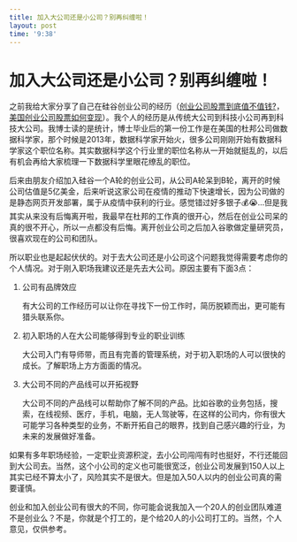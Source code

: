 ```yaml
---
title: 加入大公司还是小公司？别再纠缠啦！
layout: post
time: '9:38'
---
```


# 加入大公司还是小公司？别再纠缠啦！

之前我给大家分享了自己在硅谷创业公司的经历（[创业公司股票到底值不值钱?](https://scientistcafe.com/2021/06/09/startupworthitornot.html)，[美国创业公司股票如何变现](https://scientistcafe.com/2021/06/15/cashoutstartupshare.html)）。我个人的经历是从传统大公司到科技小公司再到科技大公司。我博士读的是统计，博士毕业后的第一份工作是在美国的杜邦公司做数据科学家，那个时候是2013年，数据科学家开始火，很多公司刚刚开始有数据科学家这个职位名称。其实数据科学这个行业里的职位名称从一开始就挺乱的，以后有机会再给大家梳理一下数据科学里眼花缭乱的职位。

后来由朋友介绍加入硅谷一个A轮的创业公司，从公司A轮呆到B轮，离开的时候公司估值是5亿美金，后来听说这家公司在疫情的推动下快速增长，因为公司做的是静态网页开发部署，属于从疫情中获利的行业。感觉错过好多银子💰😭...但是我其实从来没有后悔离开啦，我最早在杜邦的工作真的很开心，然后在创业公司呆的真的很不开心，所以一点都没有后悔。离开创业公司之后加入谷歌做定量研究员，很喜欢现在的公司和团队。

所以职业也是起起伏伏的。对于去大公司还是小公司这个问题我觉得需要考虑你的个人情况。对于刚入职场我建议还是先去大公司。原因主要有下面3点：

1. 公司有品牌效应
    
    有大公司的工作经历可以让你在寻找下一份工作时，简历脱颖而出，更可能有猎头联系你。

2. 初入职场的人在大公司能够得到专业的职业训练

    大公司入门有导师带，而且有完善的管理系统，对于初入职场的人可以很快的成长。了解职场上方方面面的情况。

3. 大公司不同的产品线可以开拓视野

    大公司不同的产品线可以帮助你了解不同的产品。比如谷歌的业务包括，搜索，在线视频、医疗，手机，电脑，无人驾驶等，在这样的公司内，你有很大可能学习各种类型的业务，不断开拓自己的眼界，找到自己感兴趣的行业，为未来的发展做好准备。

如果有多年职场经验，一定职业资源积淀，去小公司闯闯有时也挺好，不行还能回到大公司去。当然，这个小公司的定义也可能很宽泛，创业公司发展到150人以上其实已经不算太小了，风险其实不是很大。但是加入50人以内的创业公司真的需要谨慎。

创业和加入创业公司有很大的不同，你可能会说我加入一个20人的创业团队难道不是创业么？不是，你就是个打工的，是个给20人的小公司打工的。当然，个人意见，仅供参考。